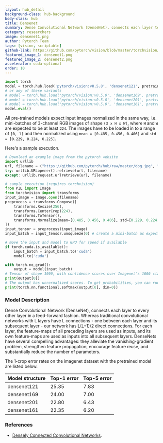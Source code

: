 ```yaml
---
layout: hub_detail
background-class: hub-background
body-class: hub
title: Densenet
summary: Dense Convolutional Network (DenseNet), connects each layer to every other layer in a feed-forward fashion.
category: researchers
image: densenet1.png
author: Pytorch Team
tags: [vision, scriptable]
github-link: https://github.com/pytorch/vision/blob/master/torchvision/models/densenet.py
featured_image_1: densenet1.png
featured_image_2: densenet2.png
accelerator: cuda-optional
order: 10
---
```


```python
import torch
model = torch.hub.load('pytorch/vision:v0.5.0', 'densenet121', pretrained=True)
# or any of these variants
# model = torch.hub.load('pytorch/vision:v0.5.0', 'densenet169', pretrained=True)
# model = torch.hub.load('pytorch/vision:v0.5.0', 'densenet201', pretrained=True)
# model = torch.hub.load('pytorch/vision:v0.5.0', 'densenet161', pretrained=True)
model.eval()
```

All pre-trained models expect input images normalized in the same way,
i.e. mini-batches of 3-channel RGB images of shape `(3 x H x W)`, where `H` and `W` are expected to be at least `224`.
The images have to be loaded in to a range of `[0, 1]` and then normalized using `mean = [0.485, 0.456, 0.406]`
and `std = [0.229, 0.224, 0.225]`.

Here's a sample execution.

```python
# Download an example image from the pytorch website
import urllib
url, filename = ("https://github.com/pytorch/hub/raw/master/dog.jpg", "dog.jpg")
try: urllib.URLopener().retrieve(url, filename)
except: urllib.request.urlretrieve(url, filename)
```

```python
# sample execution (requires torchvision)
from PIL import Image
from torchvision import transforms
input_image = Image.open(filename)
preprocess = transforms.Compose([
    transforms.Resize(256),
    transforms.CenterCrop(224),
    transforms.ToTensor(),
    transforms.Normalize(mean=[0.485, 0.456, 0.406], std=[0.229, 0.224, 0.225]),
])
input_tensor = preprocess(input_image)
input_batch = input_tensor.unsqueeze(0) # create a mini-batch as expected by the model

# move the input and model to GPU for speed if available
if torch.cuda.is_available():
    input_batch = input_batch.to('cuda')
    model.to('cuda')

with torch.no_grad():
    output = model(input_batch)
# Tensor of shape 1000, with confidence scores over Imagenet's 1000 classes
print(output[0])
# The output has unnormalized scores. To get probabilities, you can run a softmax on it.
print(torch.nn.functional.softmax(output[0], dim=0))

```

### Model Description

Dense Convolutional Network (DenseNet), connects each layer to every other layer in a feed-forward fashion. Whereas traditional convolutional networks with L layers have L connections - one between each layer and its subsequent layer - our network has L(L+1)/2 direct connections. For each layer, the feature-maps of all preceding layers are used as inputs, and its own feature-maps are used as inputs into all subsequent layers. DenseNets have several compelling advantages: they alleviate the vanishing-gradient problem, strengthen feature propagation, encourage feature reuse, and substantially reduce the number of parameters.

The 1-crop error rates on the imagenet dataset with the pretrained model are listed below.

| Model structure | Top-1 error | Top-5 error |
| --------------- | ----------- | ----------- |
|  densenet121        | 25.35       | 7.83        |
|  densenet169        | 24.00       | 7.00        |
|  densenet201        | 22.80       | 6.43        |
|  densenet161        | 22.35       | 6.20        |

### References

 - [Densely Connected Convolutional Networks](https://arxiv.org/abs/1608.06993).
